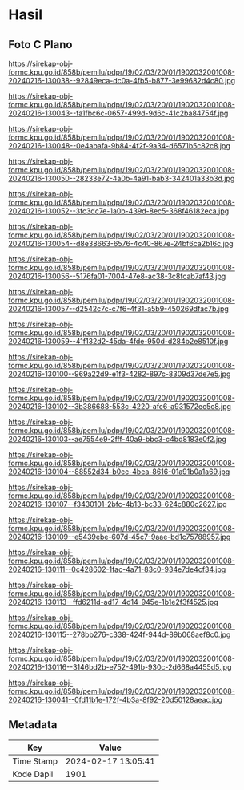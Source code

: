 # Hasil

## Foto C Plano

https://sirekap-obj-formc.kpu.go.id/858b/pemilu/pdpr/19/02/03/20/01/1902032001008-20240216-130038--92849eca-dc0a-4fb5-b877-3e99682d4c80.jpg

https://sirekap-obj-formc.kpu.go.id/858b/pemilu/pdpr/19/02/03/20/01/1902032001008-20240216-130043--fa1fbc6c-0657-499d-9d6c-41c2ba84754f.jpg

https://sirekap-obj-formc.kpu.go.id/858b/pemilu/pdpr/19/02/03/20/01/1902032001008-20240216-130048--0e4abafa-9b84-4f2f-9a34-d6571b5c82c8.jpg

https://sirekap-obj-formc.kpu.go.id/858b/pemilu/pdpr/19/02/03/20/01/1902032001008-20240216-130050--28233e72-4a0b-4a91-bab3-342401a33b3d.jpg

https://sirekap-obj-formc.kpu.go.id/858b/pemilu/pdpr/19/02/03/20/01/1902032001008-20240216-130052--3fc3dc7e-1a0b-439d-8ec5-368f46182eca.jpg

https://sirekap-obj-formc.kpu.go.id/858b/pemilu/pdpr/19/02/03/20/01/1902032001008-20240216-130054--d8e38663-6576-4c40-867e-24bf6ca2b16c.jpg

https://sirekap-obj-formc.kpu.go.id/858b/pemilu/pdpr/19/02/03/20/01/1902032001008-20240216-130056--5176fa01-7004-47e8-ac38-3c8fcab7af43.jpg

https://sirekap-obj-formc.kpu.go.id/858b/pemilu/pdpr/19/02/03/20/01/1902032001008-20240216-130057--d2542c7c-c7f6-4f31-a5b9-450269dfac7b.jpg

https://sirekap-obj-formc.kpu.go.id/858b/pemilu/pdpr/19/02/03/20/01/1902032001008-20240216-130059--41f132d2-45da-4fde-950d-d284b2e8510f.jpg

https://sirekap-obj-formc.kpu.go.id/858b/pemilu/pdpr/19/02/03/20/01/1902032001008-20240216-130100--969a22d9-e1f3-4282-897c-8309d37de7e5.jpg

https://sirekap-obj-formc.kpu.go.id/858b/pemilu/pdpr/19/02/03/20/01/1902032001008-20240216-130102--3b386688-553c-4220-afc6-a931572ec5c8.jpg

https://sirekap-obj-formc.kpu.go.id/858b/pemilu/pdpr/19/02/03/20/01/1902032001008-20240216-130103--ae7554e9-2fff-40a9-bbc3-c4bd8183e0f2.jpg

https://sirekap-obj-formc.kpu.go.id/858b/pemilu/pdpr/19/02/03/20/01/1902032001008-20240216-130104--88552d34-b0cc-4bea-8616-01a91b0a1a69.jpg

https://sirekap-obj-formc.kpu.go.id/858b/pemilu/pdpr/19/02/03/20/01/1902032001008-20240216-130107--f3430101-2bfc-4b13-bc33-624c880c2627.jpg

https://sirekap-obj-formc.kpu.go.id/858b/pemilu/pdpr/19/02/03/20/01/1902032001008-20240216-130109--e5439ebe-607d-45c7-9aae-bd1c75788957.jpg

https://sirekap-obj-formc.kpu.go.id/858b/pemilu/pdpr/19/02/03/20/01/1902032001008-20240216-130111--0c428602-1fac-4a71-83c0-934e7de4cf34.jpg

https://sirekap-obj-formc.kpu.go.id/858b/pemilu/pdpr/19/02/03/20/01/1902032001008-20240216-130113--ffd6211d-ad17-4d14-945e-1b1e2f3f4525.jpg

https://sirekap-obj-formc.kpu.go.id/858b/pemilu/pdpr/19/02/03/20/01/1902032001008-20240216-130115--278bb276-c338-424f-944d-89b068aef8c0.jpg

https://sirekap-obj-formc.kpu.go.id/858b/pemilu/pdpr/19/02/03/20/01/1902032001008-20240216-130116--3146bd2b-e752-491b-930c-2d668a4455d5.jpg

https://sirekap-obj-formc.kpu.go.id/858b/pemilu/pdpr/19/02/03/20/01/1902032001008-20240216-130041--0fd11b1e-172f-4b3a-8f92-20d50128aeac.jpg


## Metadata

| Key        | Value               |
| ---------- | ------------------- |
| Time Stamp | 2024-02-17 13:05:41 |
| Kode Dapil | 1901                |



